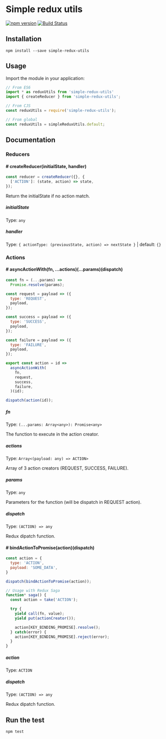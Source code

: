 # Simple redux utils

[![npm version](https://badge.fury.io/js/simple-redux-utils.svg)](https://badge.fury.io/js/simple-redux-utils) [![Build Status](https://travis-ci.org/samouss/simple-redux-utils.svg?branch=master)](https://travis-ci.org/samouss/simple-redux-utils)

## Installation

```
npm install --save simple-redux-utils
```

## Usage

Import the module in your application:

```js
// From ES6
import * as reduxUtils from 'simple-redux-utils'
import { createReducer } from 'simple-redux-utils';

// From CJS
const reduxUtils = require('simple-redux-utils');

// From global
const reduxUtils = simpleReduxUtils.default;
```

## Documentation

### Reducers

#### # **createReducer(initialState, handler)**

```js
const reducer = createReducer({}, {
  ['ACTION']: (state, action) => state,
});
```

Return the initialState if no action match.

##### **initialState**

Type: `any`

##### **handler**

Type: `{ actionType: (previousState, action) => nextState }` | default: `{}`

### Actions

#### # **asyncActionWith(fn, ...actions)(...params)(dispatch)**

```js
const fn = (...params) =>
  Promise.resolve(params);

const request = payload => ({
  type: 'REQUEST',
  payload,
});

const success = payload => ({
  type: 'SUCCESS',
  payload,
});

const failure = payload => ({
  type: 'FAILURE',
  payload,
});

export const action = id =>
  asyncActionWith(
    fn,
    request,
    success,
    failure,
  )(id);

dispatch(action(id));

```

##### **fn**

Type: `(...params: Array<any>): Promise<any>`

The function to execute in the action creator.

##### **actions**

Type: `Array<(payload: any) => ACTION>`

Array of 3 action creators (REQUEST, SUCCESS, FAILURE).

##### **params**

Type: `any`

Parameters for the function (will be dispatch in REQUEST action).

##### **dispatch**

Type: `(ACTION) => any`

Redux dipatch function.

#### # **bindActionToPromise(action)(dispatch)**

```js
const action = {
  type: 'ACTION',
  payload: 'SOME_DATA',
}

dispatch(bindActionToPromise(action));

// Usage with Redux Saga
function* saga() {
  const action = take('ACTION');

  try {
    yield call(fn, value);
    yield put(actionCreator());

    action[KEY_BINDING_PROMISE].resolve();
  } catch(error) {
    action[KEY_BINDING_PROMISE].reject(error);
  }
}
```

##### **action**

Type: `ACTION`

##### **dispatch**

Type: `(ACTION) => any`

Redux dipatch function.

## Run the test

```
npm test
```
